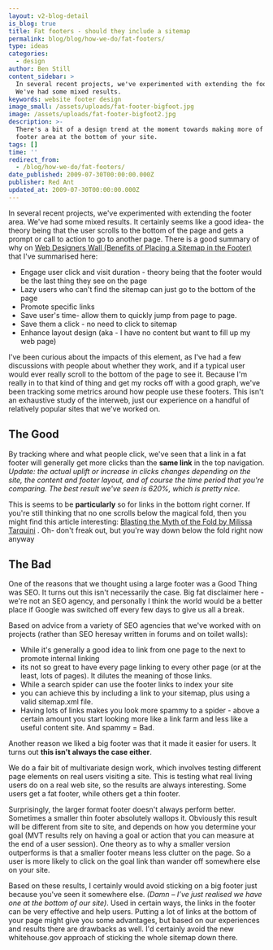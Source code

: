 ```yaml
---
layout: v2-blog-detail
is_blog: true
title: Fat footers - should they include a sitemap
permalink: blog/blog/how-we-do/fat-footers/
type: ideas
categories:
  - design
author: Ben Still
content_sidebar: >
  In several recent projects, we've experimented with extending the footer area.
  We've had some mixed results.
keywords: website footer design
image_small: /assets/uploads/fat-footer-bigfoot.jpg
image: /assets/uploads/fat-footer-bigfoot2.jpg
description: >-
  There's a bit of a design trend at the moment towards making more of the
  footer area at the bottom of your site.
tags: []
time: ''
redirect_from:
  - /blog/how-we-do/fat-footers/
date_published: 2009-07-30T00:00:00.000Z
publisher: Red Ant
updated_at: 2009-07-30T00:00:00.000Z
---
```


In several recent projects, we've experimented with extending the footer area. We've had some mixed results. It certainly seems like a good idea- the theory being that the user scrolls to the bottom of the page and gets a prompt or call to action to go to another page. There is a good summary of why on [Web Designers Wall (Benefits of Placing a Sitemap in the Footer)](http://www.webdesignerwall.com/trends/modern-sitemap-and-footer/) that I've summarised here:

* Engage user click and visit duration - theory being that the footer would be the last thing they see on the page
* Lazy users who can't find the sitemap can just go to the bottom of the page
* Promote specific links
* Save user's time- allow them to quickly jump from page to page.
* Save them a click - no need to click to sitemap
* Enhance layout design (aka - I have no content but want to fill up my web page)

I've been curious about the impacts of this element, as I've had a few discussions with people about whether they work, and if a typical user would ever really scroll to the bottom of the page to see it. Because I'm really in to that kind of thing and get my rocks off with a good graph, we've been tracking some metrics around how people use these footers. This isn't an exhaustive study of the interweb, just our experience on a handful of relatively popular sites that we've worked on.

## The Good

By tracking where and what people click, we've seen that a link in a fat footer will generally get more clicks than the **same link** in the top navigation. *Update: the actual uplift or increase in clicks changes depending on the site, the content and footer layout, and of course the time period that you're comparing. The best result we've seen is 620%, which is pretty nice.*

This is seems to be **particularly** so for links in the bottom right corner. If you're still thinking that no one scrolls below the magical fold, then you might find this article interesting: [Blasting the Myth of the Fold by Milissa Tarquini](http://www.boxesandarrows.com/view/blasting-the-myth-of) . Oh- don't freak out, but you're way down below the fold right now anyway

## The Bad

One of the reasons that we thought using a large footer was a Good Thing was SEO. It turns out this isn't necessarily the case. Big fat disclaimer here - we're not an SEO agency, and personally I think the world would be a better place if Google was switched off every few days to give us all a break.

Based on advice from a variety of SEO agencies that we've worked with on projects (rather than SEO heresay written in forums and on toilet walls):

* While it's generally a good idea to link from one page to the next to promote internal linking
* its not so great to have every page linking to every other page (or at the least, lots of pages). It dilutes the meaning of those links.
* While a search spider can use the footer links to index your site
* you can achieve this by including a link to your sitemap, plus using a valid sitemap.xml file.
* Having lots of links makes you look more spammy to a spider - above a certain amount you start looking more like a link farm and less like a useful content site. And spammy = Bad.

Another reason we liked a big footer was that it made it easier for users. It turns out **this isn't always the case either**.

We do a fair bit of multivariate design work, which involves testing different page elements on real users visiting a site. This is testing what real living users do on a real web site, so the results are always interesting. Some users get a fat footer, while others get a thin footer.

Surprisingly, the larger format footer doesn't always perform better. Sometimes a smaller thin footer absolutely wallops it. Obviously this result will be different from site to site, and depends on how you determine your goal (MVT results rely on having a goal or action that you can measure at the end of a user session). One theory as to why a smaller version outperforms is that a smaller footer means less clutter on the page. So a user is more likely to click on the goal link than wander off somewhere else on your site.

Based on these results, I certainly would avoid sticking on a big footer just because you've seen it somewhere else. *(Damn – I’ve just realised we have one at the bottom of our site)*. Used in certain ways, the links in the footer can be very effective and help users. Putting a lot of links at the bottom of your page might give you some advantages, but based on our experiences and results there are drawbacks as well. I'd certainly avoid the new whitehouse.gov approach of sticking the whole sitemap down there.
